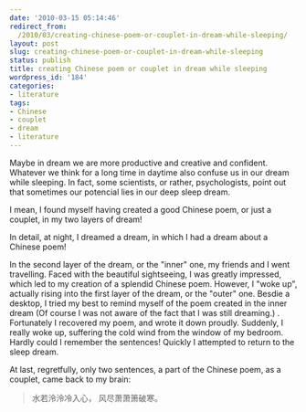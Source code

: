 ```yaml
---
date: '2010-03-15 05:14:46'
redirect_from:
  /2010/03/creating-chinese-poem-or-couplet-in-dream-while-sleeping/
layout: post
slug: creating-chinese-poem-or-couplet-in-dream-while-sleeping
status: publish
title: creating Chinese poem or couplet in dream while sleeping
wordpress_id: '184'
categories:
- literature
tags:
- Chinese
- couplet
- dream
- literature
---
```


Maybe in dream we are more productive and creative and confident. Whatever we think for a long time in daytime also confuse us in our dream while sleeping. In fact, some scientists, or rather, psychologists, point out that sometimes our potencial lies in our deep sleep dream.

I mean, I found myself having created a good Chinese poem, or just a couplet, in my two layers of dream!

In detail, at night, I dreamed a dream, in which I had a dream about a Chinese poem!



In the second layer of the dream, or the "inner" one, my friends and I went travelling. Faced with the beautiful sightseeing, I was greatly impressed, which led to my creation of a splendid Chinese poem. However, I "woke up", actually rising into the first layer of the dream, or the "outer" one. Besdie a desktop, I tried my best to remind myself of the poem created in the inner dream (Of course I was not aware of the fact that I was still dreaming.) . Fortunately I recovered my poem, and wrote it down proudly. Suddenly, I really woke up, suffering the cold wind from the window of my bedroom. Hardly could I remember the sentences! Quickly I attempted to return to the sleep dream.

At last, regretfully, only two sentences, a part of the Chinese poem, as a couplet, came back to my brain:


> 

> 
> 水若泠泠冷入心，
风尽萧萧箫破寒。
> 
> 

